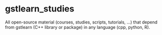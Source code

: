 # gstlearn_studies

All open-source material (courses, studies, scripts, tutorials, ...) that depend from gstlearn (C++ library or package) in any language (cpp, python, R). 
